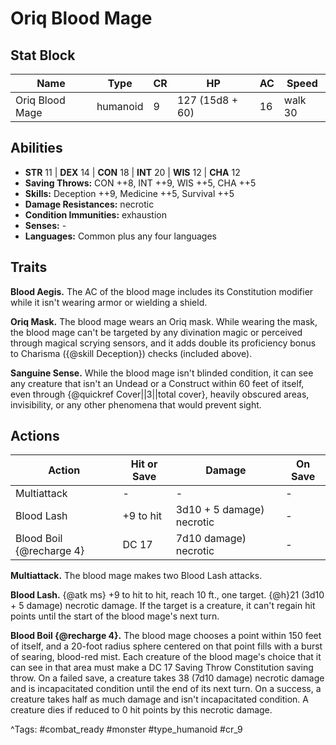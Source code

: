 # Oriq Blood Mage

## Stat Block

| Name | Type | CR | HP | AC | Speed |
|------|------|----|----|----|-------|
| Oriq Blood Mage | humanoid | 9 | 127 (15d8 + 60) | 16 | walk 30 |

## Abilities

- **STR** 11 | **DEX** 14 | **CON** 18 | **INT** 20 | **WIS** 12 | **CHA** 12
- **Saving Throws:** CON ++8, INT ++9, WIS ++5, CHA ++5  
- **Skills:** Deception ++9, Medicine ++5, Survival ++5  
- **Damage Resistances:** necrotic  
- **Condition Immunities:** exhaustion  
- **Senses:** -  
- **Languages:** Common plus any four languages

## Traits

**Blood Aegis.** The AC of the blood mage includes its Constitution modifier while it isn't wearing armor or wielding a shield.

**Oriq Mask.** The blood mage wears an Oriq mask. While wearing the mask, the blood mage can't be targeted by any divination magic or perceived through magical scrying sensors, and it adds double its proficiency bonus to Charisma ({@skill Deception}) checks (included above).

**Sanguine Sense.** While the blood mage isn't blinded condition, it can see any creature that isn't an Undead or a Construct within 60 feet of itself, even through {@quickref Cover||3||total cover}, heavily obscured areas, invisibility, or any other phenomena that would prevent sight.


## Actions

| Action | Hit or Save | Damage | On Save |
|--------|--------------|--------|----------|
| Multiattack | - | - | - |
| Blood Lash | +9 to hit | 3d10 + 5 damage) necrotic | - |
| Blood Boil {@recharge 4} | DC 17 | 7d10 damage) necrotic | - |

**Multiattack.** The blood mage makes two Blood Lash attacks.

**Blood Lash.** {@atk ms} +9 to hit to hit, reach 10 ft., one target. {@h}21 (3d10 + 5 damage) necrotic damage. If the target is a creature, it can't regain hit points until the start of the blood mage's next turn.

**Blood Boil {@recharge 4}.** The blood mage chooses a point within 150 feet of itself, and a 20-foot radius sphere centered on that point fills with a burst of searing, blood-red mist. Each creature of the blood mage's choice that it can see in that area must make a DC 17 Saving Throw Constitution saving throw. On a failed save, a creature takes 38 (7d10 damage) necrotic damage and is incapacitated condition until the end of its next turn. On a success, a creature takes half as much damage and isn't incapacitated condition. A creature dies if reduced to 0 hit points by this necrotic damage.


^Tags: #combat_ready #monster #type_humanoid #cr_9